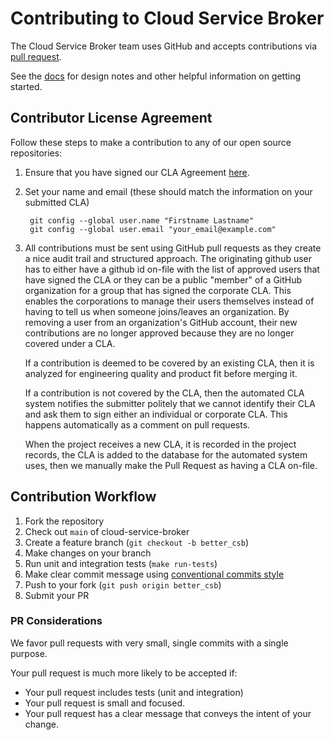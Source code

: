 # Contributing to Cloud Service Broker

The Cloud Service Broker team uses GitHub and accepts contributions via
[pull request](https://help.github.com/articles/using-pull-requests).

See the [docs](https://github.com/cloudfoundry/cloud-service-broker/tree/main/docs) for design notes and other helpful information on getting started.

## Contributor License Agreement

Follow these steps to make a contribution to any of our open source repositories:

1. Ensure that you have signed our CLA Agreement [here](https://www.cloudfoundry.org/community/cla).
1. Set your name and email (these should match the information on your submitted CLA)

        git config --global user.name "Firstname Lastname"
        git config --global user.email "your_email@example.com"

1. All contributions must be sent using GitHub pull requests as they create a nice audit trail and structured approach.
   The originating github user has to either have a github id on-file with the list of approved users that have signed the CLA or they can be a public "member" of a GitHub organization for a group that has signed the corporate CLA. This enables the corporations to manage their users themselves instead of having to tell us when someone joins/leaves an organization. By removing a user from an organization's GitHub account, their new contributions are no longer approved because they are no longer covered under a CLA.

   If a contribution is deemed to be covered by an existing CLA, then it is analyzed for engineering quality and product fit before merging it.

   If a contribution is not covered by the CLA, then the automated CLA system notifies the submitter politely that we cannot identify their CLA and ask them to sign either an individual or corporate CLA. This happens automatically as a comment on pull requests.

   When the project receives a new CLA, it is recorded in the project records, the CLA is added to the database for the automated system uses, then we manually make the Pull Request as having a CLA on-file.

## Contribution Workflow

1. Fork the repository
1. Check out `main` of cloud-service-broker
1. Create a feature branch (`git checkout -b better_csb`)
1. Make changes on your branch
1. Run unit and integration tests (`make run-tests`)
1. Make clear commit message using [conventional commits style](https://www.conventionalcommits.org/en/v1.0.0/#summary)
3. Push to your fork (`git push origin better_csb`)
4. Submit your PR

### PR Considerations
We favor pull requests with very small, single commits with a single purpose.

Your pull request is much more likely to be accepted if:
* Your pull request includes tests (unit and integration)
* Your pull request is small and focused.
* Your pull request has a clear message that conveys the intent of your change.

